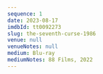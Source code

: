 ```yaml
---
sequence: 1
date: 2023-08-17
imdbId: tt0092273
slug: the-seventh-curse-1986
venue: null
venueNotes: null
medium: Blu-ray
mediumNotes: 88 Films, 2022
---
```


